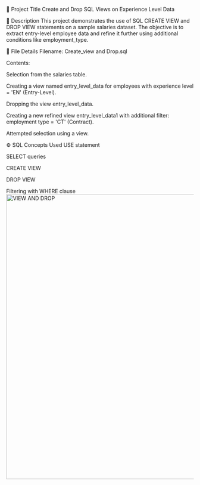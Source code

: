 📌 Project Title
Create and Drop SQL Views on Experience Level Data

📝 Description
This project demonstrates the use of SQL CREATE VIEW and DROP VIEW statements on a sample salaries dataset. The objective is to extract entry-level employee data and refine it further using additional conditions like employment_type.

📂 File Details
Filename: Create_view and Drop.sql

Contents:

Selection from the salaries table.

Creating a view named entry_level_data for employees with experience level = 'EN' (Entry-Level).

Dropping the view entry_level_data.

Creating a new refined view entry_level_data1 with additional filter: employment type = 'CT' (Contract).

Attempted selection using a view.

⚙️ SQL Concepts Used
USE statement

SELECT queries

CREATE VIEW

DROP VIEW

Filtering with WHERE clause
<img width="1629" height="764" alt="VIEW AND DROP" src="https://github.com/user-attachments/assets/c4f596b6-9ee4-4621-a24b-5a802e1511a5" />
